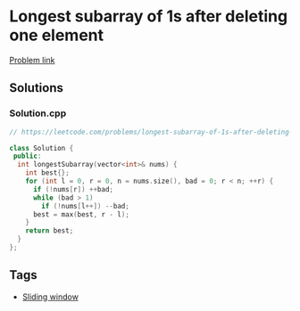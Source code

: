 # Longest subarray of 1s after deleting one element

[Problem link](https://leetcode.com/problems/longest-subarray-of-1s-after-deleting-one-element/)

## Solutions


### Solution.cpp
```cpp
// https://leetcode.com/problems/longest-subarray-of-1s-after-deleting-one-element/

class Solution {
 public:
  int longestSubarray(vector<int>& nums) {
    int best{};
    for (int l = 0, r = 0, n = nums.size(), bad = 0; r < n; ++r) {
      if (!nums[r]) ++bad;
      while (bad > 1)
        if (!nums[l++]) --bad;
      best = max(best, r - l);
    }
    return best;
  }
};
```
## Tags

* [Sliding window](/Collections/sliding-window.md#sliding-window)
